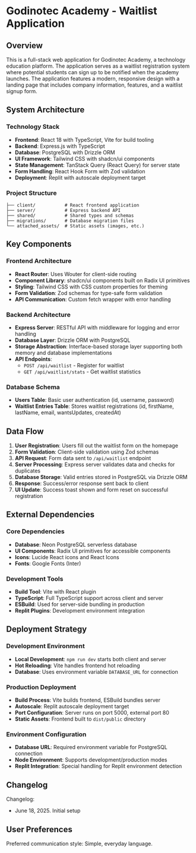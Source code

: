 # Godinotec Academy - Waitlist Application

## Overview

This is a full-stack web application for Godinotec Academy, a technology education platform. The application serves as a waitlist registration system where potential students can sign up to be notified when the academy launches. The application features a modern, responsive design with a landing page that includes company information, features, and a waitlist signup form.

## System Architecture

### Technology Stack
- **Frontend**: React 18 with TypeScript, Vite for build tooling
- **Backend**: Express.js with TypeScript
- **Database**: PostgreSQL with Drizzle ORM
- **UI Framework**: Tailwind CSS with shadcn/ui components
- **State Management**: TanStack Query (React Query) for server state
- **Form Handling**: React Hook Form with Zod validation
- **Deployment**: Replit with autoscale deployment target

### Project Structure
```
├── client/           # React frontend application
├── server/           # Express backend API
├── shared/           # Shared types and schemas
├── migrations/       # Database migration files
└── attached_assets/  # Static assets (images, etc.)
```

## Key Components

### Frontend Architecture
- **React Router**: Uses Wouter for client-side routing
- **Component Library**: shadcn/ui components built on Radix UI primitives
- **Styling**: Tailwind CSS with CSS custom properties for theming
- **Form Validation**: Zod schemas for type-safe form validation
- **API Communication**: Custom fetch wrapper with error handling

### Backend Architecture
- **Express Server**: RESTful API with middleware for logging and error handling
- **Database Layer**: Drizzle ORM with PostgreSQL
- **Storage Abstraction**: Interface-based storage layer supporting both memory and database implementations
- **API Endpoints**: 
  - `POST /api/waitlist` - Register for waitlist
  - `GET /api/waitlist/stats` - Get waitlist statistics

### Database Schema
- **Users Table**: Basic user authentication (id, username, password)
- **Waitlist Entries Table**: Stores waitlist registrations (id, firstName, lastName, email, wantsUpdates, createdAt)

## Data Flow

1. **User Registration**: Users fill out the waitlist form on the homepage
2. **Form Validation**: Client-side validation using Zod schemas
3. **API Request**: Form data sent to `/api/waitlist` endpoint
4. **Server Processing**: Express server validates data and checks for duplicates
5. **Database Storage**: Valid entries stored in PostgreSQL via Drizzle ORM
6. **Response**: Success/error response sent back to client
7. **UI Update**: Success toast shown and form reset on successful registration

## External Dependencies

### Core Dependencies
- **Database**: Neon PostgreSQL serverless database
- **UI Components**: Radix UI primitives for accessible components
- **Icons**: Lucide React icons and React Icons
- **Fonts**: Google Fonts (Inter)

### Development Tools
- **Build Tool**: Vite with React plugin
- **TypeScript**: Full TypeScript support across client and server
- **ESBuild**: Used for server-side bundling in production
- **Replit Plugins**: Development environment integration

## Deployment Strategy

### Development Environment
- **Local Development**: `npm run dev` starts both client and server
- **Hot Reloading**: Vite handles frontend hot reloading
- **Database**: Uses environment variable `DATABASE_URL` for connection

### Production Deployment
- **Build Process**: Vite builds frontend, ESBuild bundles server
- **Autoscale**: Replit autoscale deployment target
- **Port Configuration**: Server runs on port 5000, external port 80
- **Static Assets**: Frontend built to `dist/public` directory

### Environment Configuration
- **Database URL**: Required environment variable for PostgreSQL connection
- **Node Environment**: Supports development/production modes
- **Replit Integration**: Special handling for Replit environment detection

## Changelog

Changelog:
- June 18, 2025. Initial setup

## User Preferences

Preferred communication style: Simple, everyday language.